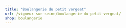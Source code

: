 ```yaml
---
title: "Boulangerie du petit vergeat"
url: /vigneux-sur-seine/boulangerie-du-petit-vergeat/
shop: boulangerie
---
```

